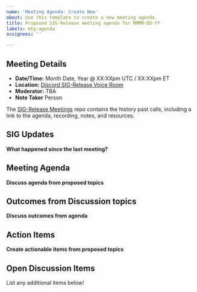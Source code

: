 ```yaml
---
name: 'Meeting Agenda: Create New'
about: Use this template to create a new meeting agenda.
title: Proposed SIG-Release meeting agenda for MMMM-DD-YY
labels: mtg-agenda
assignees: ''

---
```


## Meeting Details

- **Date/Time:** Month Date, Year @ XX:XXpm UTC / XX:XXpm ET
- **Location:** [Discord SIG-Release Voice Room](https://discord.gg/Z2bzwCRJEz)
- **Moderator:** TBA
- **Note Taker** Person

The [SIG-Release Meetings](https://github.com/o3de/sig-release/tree/main/meetings) repo contains the history past calls, including a link to the agenda, recording, notes, and resources.

## SIG Updates

**What happened since the last meeting?**

## Meeting Agenda

**Discuss agenda from proposed topics**

## Outcomes from Discussion topics

**Discuss outcomes from agenda**

## Action Items

**Create actionable items from proposed topics**

## Open Discussion Items

List any additional items below!
